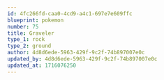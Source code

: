 ```yaml
---
id: 4fc266fd-caa0-4cd9-a4c1-697e7e609ffc
blueprint: pokemon
number: 75
title: Graveler
type_1: rock
type_2: ground
author: 4d8d6ede-5963-429f-9c2f-74b897007e0c
updated_by: 4d8d6ede-5963-429f-9c2f-74b897007e0c
updated_at: 1716076250
---
```


